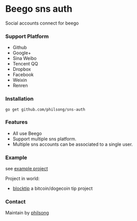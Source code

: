 # Beego sns auth

Social accounts connect for beego

### Support Platform

* Github
* Google+
* Sina Weibo
* Tencent QQ
* Dropbox
* Facebook
* Weixin
* Renren

### Installation

```
go get github.com/philsong/sns-auth
```

### Features

* All use Beego
* Support multiple sns platform.
* Multiple sns accounts can be associated to a single user.

### Example

see [example project](https://github.com/philsong/sns-auth/tree/master/example)

Project in world:

* [blocktip](http://blocktip.com) a bitcoin/dogecoin tip project

### Contact

Maintain by [philsong](https://github.com/philsong)
